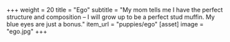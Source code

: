 +++
weight = 20
title = "Ego"
subtitle = "My mom tells me I have the perfect structure and composition – I will grow up to be a perfect stud muffin. My blue eyes are just a bonus."
item_url = "puppies/ego"
[asset]
    image = "ego.jpg"
+++